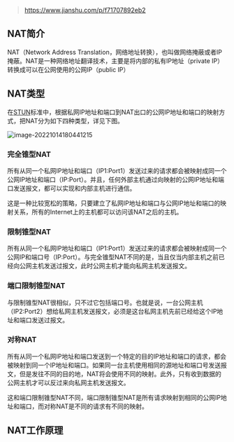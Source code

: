 > https://www.jianshu.com/p/f71707892eb2



## NAT简介

NAT（Network Address Translation，网络地址转换），也叫做网络掩蔽或者IP掩蔽。NAT是一种网络地址翻译技术，主要是将内部的私有IP地址（private IP）转换成可以在公网使用的公网IP（public IP）



## NAT类型

在[STUN](https://info.support.huawei.com/info-finder/encyclopedia/zh/STUN.html)标准中，根据私网IP地址和端口到NAT出口的公网IP地址和端口的映射方式，把NAT分为如下四种类型，详见下图。

![image-20221014180441215](https://tva1.sinaimg.cn/large/008vxvgGgy1h74z5hxjujj311y0q042f.jpg)



### 完全锥型NAT

所有从同一个私网IP地址和端口（IP1:Port1）发送过来的请求都会被映射成同一个公网IP地址和端口（IP:Port）。并且，任何外部主机通过向映射的公网IP地址和端口发送报文，都可以实现和内部主机进行通信。

这是一种比较宽松的策略，只要建立了私网IP地址和端口与公网IP地址和端口的映射关系，所有的Internet上的主机都可以访问该NAT之后的主机。

### 限制锥型NAT

所有从同一个私网IP地址和端口（IP1:Port1）发送过来的请求都会被映射成同一个公网IP和端口号（IP:Port）。与完全锥型NAT不同的是，当且仅当内部主机之前已经向公网主机发送过报文，此时公网主机才能向私网主机发送报文。

### 端口限制锥型NAT

与限制锥型NAT很相似，只不过它包括端口号。也就是说，一台公网主机（IP2:Port2）想给私网主机发送报文，必须是这台私网主机先前已经给这个IP地址和端口发送过报文。

### 对称NAT

所有从同一个私网IP地址和端口发送到一个特定的目的IP地址和端口的请求，都会被映射到同一个IP地址和端口。如果同一台主机使用相同的源地址和端口号发送报文，但是发往不同的目的地，NAT将会使用不同的映射。此外，只有收到数据的公网主机才可以反过来向私网主机发送报文。

这和端口限制锥型NAT不同，端口限制锥型NAT是所有请求映射到相同的公网IP地址和端口，而对称NAT是不同的请求有不同的映射。

## NAT工作原理

